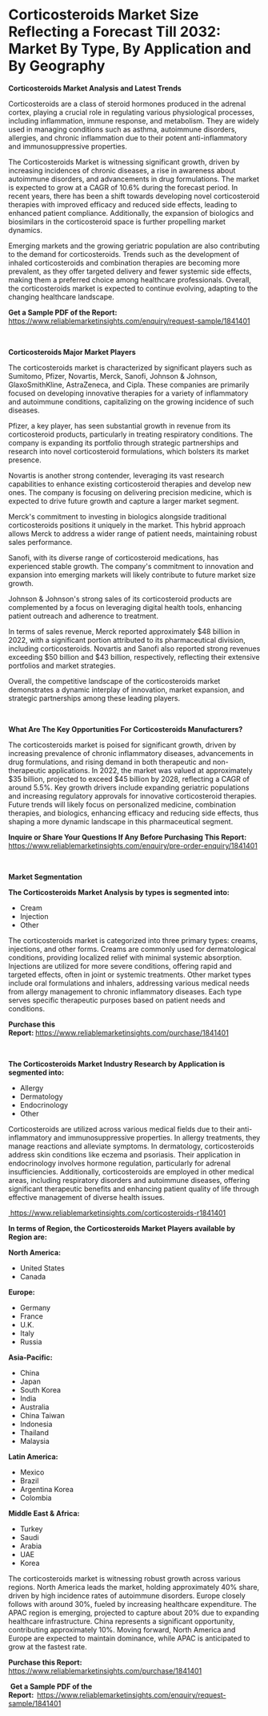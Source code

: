 <p><h1>Corticosteroids Market Size Reflecting a Forecast Till 2032: Market By Type, By Application and By Geography</h1></p><p><strong>Corticosteroids Market Analysis and Latest Trends</strong></p>
<p><p>Corticosteroids are a class of steroid hormones produced in the adrenal cortex, playing a crucial role in regulating various physiological processes, including inflammation, immune response, and metabolism. They are widely used in managing conditions such as asthma, autoimmune disorders, allergies, and chronic inflammation due to their potent anti-inflammatory and immunosuppressive properties.</p><p>The Corticosteroids Market is witnessing significant growth, driven by increasing incidences of chronic diseases, a rise in awareness about autoimmune disorders, and advancements in drug formulations. The market is expected to grow at a CAGR of 10.6% during the forecast period. In recent years, there has been a shift towards developing novel corticosteroid therapies with improved efficacy and reduced side effects, leading to enhanced patient compliance. Additionally, the expansion of biologics and biosimilars in the corticosteroid space is further propelling market dynamics.</p><p>Emerging markets and the growing geriatric population are also contributing to the demand for corticosteroids. Trends such as the development of inhaled corticosteroids and combination therapies are becoming more prevalent, as they offer targeted delivery and fewer systemic side effects, making them a preferred choice among healthcare professionals. Overall, the corticosteroids market is expected to continue evolving, adapting to the changing healthcare landscape.</p></p>
<p><strong>Get a Sample PDF of the Report:&nbsp;</strong> <a href="https://www.reliablemarketinsights.com/enquiry/request-sample/1841401?utm_campaign=2240&utm_medium=2&utm_source=Github&utm_content=ia&utm_term=19042025&utm_id=corticosteroids">https://www.reliablemarketinsights.com/enquiry/request-sample/1841401</a></p>
<p>&nbsp;</p>
<p><strong>Corticosteroids Major Market Players</strong></p>
<p><p>The corticosteroids market is characterized by significant players such as Sumitomo, Pfizer, Novartis, Merck, Sanofi, Johnson & Johnson, GlaxoSmithKline, AstraZeneca, and Cipla. These companies are primarily focused on developing innovative therapies for a variety of inflammatory and autoimmune conditions, capitalizing on the growing incidence of such diseases.</p><p>Pfizer, a key player, has seen substantial growth in revenue from its corticosteroid products, particularly in treating respiratory conditions. The company is expanding its portfolio through strategic partnerships and research into novel corticosteroid formulations, which bolsters its market presence.</p><p>Novartis is another strong contender, leveraging its vast research capabilities to enhance existing corticosteroid therapies and develop new ones. The company is focusing on delivering precision medicine, which is expected to drive future growth and capture a larger market segment.</p><p>Merck's commitment to investing in biologics alongside traditional corticosteroids positions it uniquely in the market. This hybrid approach allows Merck to address a wider range of patient needs, maintaining robust sales performance.</p><p>Sanofi, with its diverse range of corticosteroid medications, has experienced stable growth. The company's commitment to innovation and expansion into emerging markets will likely contribute to future market size growth.</p><p>Johnson & Johnson's strong sales of its corticosteroid products are complemented by a focus on leveraging digital health tools, enhancing patient outreach and adherence to treatment.</p><p>In terms of sales revenue, Merck reported approximately $48 billion in 2022, with a significant portion attributed to its pharmaceutical division, including corticosteroids. Novartis and Sanofi also reported strong revenues exceeding $50 billion and $43 billion, respectively, reflecting their extensive portfolios and market strategies. </p><p>Overall, the competitive landscape of the corticosteroids market demonstrates a dynamic interplay of innovation, market expansion, and strategic partnerships among these leading players.</p></p>
<p>&nbsp;</p>
<p><strong>What Are The Key Opportunities For Corticosteroids Manufacturers?</strong></p>
<p><p>The corticosteroids market is poised for significant growth, driven by increasing prevalence of chronic inflammatory diseases, advancements in drug formulations, and rising demand in both therapeutic and non-therapeutic applications. In 2022, the market was valued at approximately $35 billion, projected to exceed $45 billion by 2028, reflecting a CAGR of around 5.5%. Key growth drivers include expanding geriatric populations and increasing regulatory approvals for innovative corticosteroid therapies. Future trends will likely focus on personalized medicine, combination therapies, and biologics, enhancing efficacy and reducing side effects, thus shaping a more dynamic landscape in this pharmaceutical segment.</p></p>
<p><strong>Inquire or Share Your Questions If Any Before Purchasing This Report:</strong> <a href="https://www.reliablemarketinsights.com/enquiry/pre-order-enquiry/1841401?utm_campaign=2240&utm_medium=2&utm_source=Github&utm_content=ia&utm_term=19042025&utm_id=corticosteroids">https://www.reliablemarketinsights.com/enquiry/pre-order-enquiry/1841401</a></p>
<p>&nbsp;</p>
<p><strong>Market Segmentation</strong></p>
<p><strong>The Corticosteroids Market Analysis by types is segmented into:</strong></p>
<p><ul><li>Cream</li><li>Injection</li><li>Other</li></ul></p>
<p><p>The corticosteroids market is categorized into three primary types: creams, injections, and other forms. Creams are commonly used for dermatological conditions, providing localized relief with minimal systemic absorption. Injections are utilized for more severe conditions, offering rapid and targeted effects, often in joint or systemic treatments. Other market types include oral formulations and inhalers, addressing various medical needs from allergy management to chronic inflammatory diseases. Each type serves specific therapeutic purposes based on patient needs and conditions.</p></p>
<p><strong>Purchase this Report:&nbsp;</strong><a href="https://www.reliablemarketinsights.com/purchase/1841401?utm_campaign=2240&utm_medium=2&utm_source=Github&utm_content=ia&utm_term=19042025&utm_id=corticosteroids">https://www.reliablemarketinsights.com/purchase/1841401</a></p>
<p>&nbsp;</p>
<p><strong>The Corticosteroids Market Industry Research by Application is segmented into:</strong></p>
<p><ul><li>Allergy</li><li>Dermatology</li><li>Endocrinology</li><li>Other</li></ul></p>
<p><p>Corticosteroids are utilized across various medical fields due to their anti-inflammatory and immunosuppressive properties. In allergy treatments, they manage reactions and alleviate symptoms. In dermatology, corticosteroids address skin conditions like eczema and psoriasis. Their application in endocrinology involves hormone regulation, particularly for adrenal insufficiencies. Additionally, corticosteroids are employed in other medical areas, including respiratory disorders and autoimmune diseases, offering significant therapeutic benefits and enhancing patient quality of life through effective management of diverse health issues.</p></p>
<p><a href="https://www.reliablemarketinsights.com/corticosteroids-r1841401?utm_campaign=2240&utm_medium=2&utm_source=Github&utm_content=ia&utm_term=19042025&utm_id=corticosteroids">&nbsp;https://www.reliablemarketinsights.com/corticosteroids-r1841401</a></p>
<p><strong>In terms of Region, the Corticosteroids Market Players available by Region are:</strong></p>
<p>
    <p> <strong> North America: </strong>
        <ul>
            <li>United States</li>
            <li>Canada</li>
        </ul>
        </p> 
    <p> <strong> Europe: </strong>
        <ul>
            <li>Germany</li>
            <li>France</li>
            <li>U.K.</li>
            <li>Italy</li>
            <li>Russia</li>
        </ul>
        </p> 
    <p> <strong> Asia-Pacific: </strong>
        <ul>
            <li>China</li>
            <li>Japan</li>
            <li>South Korea</li>
            <li>India</li>
            <li>Australia</li>
            <li>China Taiwan</li>
            <li>Indonesia</li>
            <li>Thailand</li>
            <li>Malaysia</li>
        </ul>
        </p> 
    <p> <strong> Latin America: </strong>
        <ul>
            <li>Mexico</li>
            <li>Brazil</li>
            <li>Argentina Korea</li>
            <li>Colombia</li>
        </ul>
        </p> 
    <p> <strong> Middle East & Africa: </strong>
        <ul>
            <li>Turkey</li>
            <li>Saudi</li>
            <li>Arabia</li>
            <li>UAE</li>
            <li>Korea</li>
        </ul>
    </p>
    </p>
<p><p>The corticosteroids market is witnessing robust growth across various regions. North America leads the market, holding approximately 40% share, driven by high incidence rates of autoimmune disorders. Europe closely follows with around 30%, fueled by increasing healthcare expenditure. The APAC region is emerging, projected to capture about 20% due to expanding healthcare infrastructure. China represents a significant opportunity, contributing approximately 10%. Moving forward, North America and Europe are expected to maintain dominance, while APAC is anticipated to grow at the fastest rate.</p></p>
<p><strong>Purchase this Report: </strong><a href="https://www.reliablemarketinsights.com/purchase/1841401?utm_campaign=2240&utm_medium=2&utm_source=Github&utm_content=ia&utm_term=19042025&utm_id=corticosteroids">https://www.reliablemarketinsights.com/purchase/1841401</a></p>
<p>&nbsp;<strong>Get a Sample PDF of the Report:&nbsp;&nbsp;</strong><a href="https://www.reliablemarketinsights.com/enquiry/request-sample/1841401?utm_campaign=2240&utm_medium=2&utm_source=Github&utm_content=ia&utm_term=19042025&utm_id=corticosteroids">https://www.reliablemarketinsights.com/enquiry/request-sample/1841401</a></p>
<p><strong></strong></p>
<p><p></p><p></p><p></p></p>